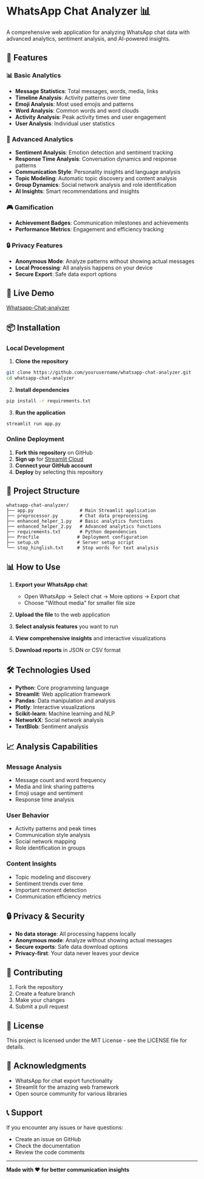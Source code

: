 # WhatsApp Chat Analyzer 📊

A comprehensive web application for analyzing WhatsApp chat data with advanced analytics, sentiment analysis, and AI-powered insights.

## 🌟 Features

### 📊 Basic Analytics
- **Message Statistics**: Total messages, words, media, links
- **Timeline Analysis**: Activity patterns over time
- **Emoji Analysis**: Most used emojis and patterns
- **Word Analysis**: Common words and word clouds
- **Activity Analysis**: Peak activity times and user engagement
- **User Analysis**: Individual user statistics

### 🧠 Advanced Analytics
- **Sentiment Analysis**: Emotion detection and sentiment tracking
- **Response Time Analysis**: Conversation dynamics and response patterns
- **Communication Style**: Personality insights and language analysis
- **Topic Modeling**: Automatic topic discovery and content analysis
- **Group Dynamics**: Social network analysis and role identification
- **AI Insights**: Smart recommendations and insights

### 🎮 Gamification
- **Achievement Badges**: Communication milestones and achievements
- **Performance Metrics**: Engagement and efficiency tracking

### 🔒 Privacy Features
- **Anonymous Mode**: Analyze patterns without showing actual messages
- **Local Processing**: All analysis happens on your device
- **Secure Export**: Safe data export options

## 🚀 Live Demo

[Whatsapp-Chat-analyzer](https://streamlit.io/cloud)

## 📦 Installation

### Local Development

1. **Clone the repository**
```bash
git clone https://github.com/yourusername/whatsapp-chat-analyzer.git
cd whatsapp-chat-analyzer
```

2. **Install dependencies**
```bash
pip install -r requirements.txt
```

3. **Run the application**
```bash
streamlit run app.py
```

### Online Deployment

1. **Fork this repository** on GitHub
2. **Sign up** for [Streamlit Cloud]([https://streamlit.io/cloud](https://chat-analyzer-pro.streamlit.app/))
3. **Connect your GitHub account**
4. **Deploy** by selecting this repository

## 📁 Project Structure

```
whatsapp-chat-analyzer/
├── app.py                 # Main Streamlit application
├── preprocessor.py        # Chat data preprocessing
├── enhanced_helper_1.py   # Basic analytics functions
├── enhanced_helper_2.py   # Advanced analytics functions
├── requirements.txt       # Python dependencies
├── Procfile              # Deployment configuration
├── setup.sh              # Server setup script
└── stop_hinglish.txt     # Stop words for text analysis
```

## 📊 How to Use

1. **Export your WhatsApp chat**:
   - Open WhatsApp → Select chat → More options → Export chat
   - Choose "Without media" for smaller file size

2. **Upload the file** to the web application

3. **Select analysis features** you want to run

4. **View comprehensive insights** and interactive visualizations

5. **Download reports** in JSON or CSV format

## 🛠️ Technologies Used

- **Python**: Core programming language
- **Streamlit**: Web application framework
- **Pandas**: Data manipulation and analysis
- **Plotly**: Interactive visualizations
- **Scikit-learn**: Machine learning and NLP
- **NetworkX**: Social network analysis
- **TextBlob**: Sentiment analysis

## 📈 Analysis Capabilities

### Message Analysis
- Message count and word frequency
- Media and link sharing patterns
- Emoji usage and sentiment
- Response time analysis

### User Behavior
- Activity patterns and peak times
- Communication style analysis
- Social network mapping
- Role identification in groups

### Content Insights
- Topic modeling and discovery
- Sentiment trends over time
- Important moment detection
- Communication efficiency metrics

## 🔒 Privacy & Security

- **No data storage**: All processing happens locally
- **Anonymous mode**: Analyze without showing actual messages
- **Secure exports**: Safe data download options
- **Privacy-first**: Your data never leaves your device

## 🤝 Contributing

1. Fork the repository
2. Create a feature branch
3. Make your changes
4. Submit a pull request

## 📄 License

This project is licensed under the MIT License - see the LICENSE file for details.

## 🙏 Acknowledgments

- WhatsApp for chat export functionality
- Streamlit for the amazing web framework
- Open source community for various libraries

## 📞 Support

If you encounter any issues or have questions:
- Create an issue on GitHub
- Check the documentation
- Review the code comments

---

**Made with ❤️ for better communication insights** 
